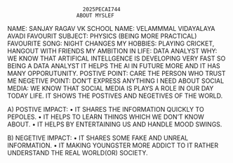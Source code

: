                             2025PECAI744
                          ABOUT MYSLEF                             
NAME: SANJAY RAGAV VK
SCHOOL NAME: VELAMMMAL VIDAYALAYA AVADI
FAVOURIT SUBJECT: PHYSICS (BEING MORE PRACTICAL)
FAVOURITE SONG: NIGHT CHANGES
MY HOBBIES: PLAYING CRICKET, HANGOUT WITH FRIENDS 
MY AMBITION IN LIFE: DATA ANALYST
WHY: WE KNOW THAT ARTIFICAL INTELLGENCE IS DEVELOPING VERY FAST SO BEING A DATA ANALYST IT HELPS THE AI IN FUTURE MORE AND IT HAS MANY OPPORUTUNITY.
 POSTIVE POINT: CARE THE PERSON WHO TRUST ME 
NEGETIVE POINT: DON’T EXPRESS ANYTHING I NEED 
ABOUT SOCIAL MEDIA: 
WE KNOW THAT SOCIAL MEDIA IS PLAYS A ROLE IN OUR DAY TODAY LIFE. IT SHOWS THE POSTIVES AND NEGETIVES OF THE WORLD. 

A)	POSTIVE IMPACT:
•	IT SHARES THE INFORMATION QUICKLY TO PEPOLES.
•	IT HELPS TO LEARN THINGS WHICH WE DON’T KNOW ABOUT.
•	IT HELPS BY ENTERTAINING US AND HANDLE MOOD SWINGS.

B)	NEGETIVE IMPACT:
•	IT SHARES SOME FAKE AND UNREAL INFORMATION.
•	IT MAKING YOUNGSTER MORE ADDICT TO IT RATHER UNDERSTAND THE REAL WORLD(OR) SOCIETY.

